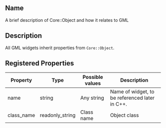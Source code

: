 ## Name

A brief description of Core::Object and how it relates to GML

## Description

All GML widgets inherit properties from `Core::Object`.

## Registered Properties

| Property    | Type            | Possible values | Description                                    |
|-------------|-----------------|-----------------|------------------------------------------------|
| name        | string          | Any string      | Name of widget, to be referenced later in C++. |
| class_name  | readonly_string | Class name      | Object class                                   |
